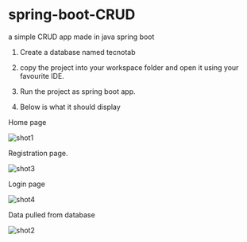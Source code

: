 # spring-boot-CRUD
a simple CRUD app made in java spring boot

1. Create a database named tecnotab

2. copy the project into your workspace folder and open it using your favourite IDE.

3. Run the project as spring boot app.

4. Below is what it should display

Home page

![shot1](https://user-images.githubusercontent.com/74013713/109376535-2c823f80-78d6-11eb-8ec4-cadb4107162b.png)

Registration page.


![shot3](https://user-images.githubusercontent.com/74013713/109376588-9ac70200-78d6-11eb-97ba-e8027c7ca7f7.png)

Login page

![shot4](https://user-images.githubusercontent.com/74013713/109376620-e2e62480-78d6-11eb-8ea9-ffd0ef883282.png)

Data pulled from database

![shot2](https://user-images.githubusercontent.com/74013713/109376632-ff825c80-78d6-11eb-8f3e-0390498cf446.png)



